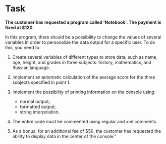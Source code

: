 # **Task**
**The customer has requested a program called 'Notebook'. The payment is fixed at $120.**

In this program, there should be a possibility to change the values of several variables in order to personalize the data output for a specific user.
To do this, you need to:

1. Create several variables of different types to store data, such as name, age, height, and grades in three subjects: history, mathematics, and Russian language.
2. Implement an automatic calculation of the average score for the three subjects specified in point 1.
3. Implement the possibility of printing information on the console using:
    - normal output;
    - formatted output;
    - string interpolation.

4. The entire code must be commented using regular and xml comments.
5. As a bonus, for an additional fee of $50, the customer has requested the ability to display data in the center of the console."
